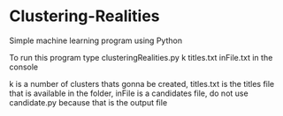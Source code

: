 # Clustering-Realities
Simple machine learning program using Python

To run this program type clusteringRealities.py k titles.txt inFile.txt in the console

k is a number of clusters thats gonna be created,
titles.txt is the titles file that is available in the folder,
inFile is a candidates file, do not use candidate.py because that is the output file
